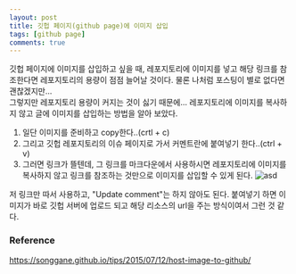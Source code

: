 ```yaml
---
layout: post
title: 깃헙 페이지(github page)에 이미지 삽입
tags: [github page]
comments: true
---
```

깃헙 페이지에 이미지를 삽입하고 싶을 때, 레포지토리에 이미지를 넣고 해당 링크를 참조한다면 레포지토리의 용량이 점점 늘어날 것이다. 물론 나처럼 포스팅이 별로 없다면 괜찮겠지만...<br>
그렇지만 레포지토리 용량이 커지는 것이 싫기 때문에... 레포지토리에 이미지를 복사하지 않고 글에 이미지를 삽입하는 방법을 알아 보았다.

1. 일단 이미지를 준비하고 copy한다..(crtl + c)
2. 그리고 깃헙 레포지토리의 이슈 페이지로 가서 커멘트란에 붙여넣기 한다..(ctrl + v)
3. 그러면 링크가 뜰텐데, 그 링크를 마크다운에서 사용하시면 레포지토리에 이미지를 복사하지 않고 링크를 참조하는 것만으로 이미지를 삽입할 수 있게 된다.
![asd](https://user-images.githubusercontent.com/30650374/47948585-a0b2af80-df76-11e8-8ce3-fb5b89b49831.png)

저 링크만 따서 사용하고, "Update comment"는 하지 않아도 된다. 붙여넣기 하면 이미지가 바로 깃헙 서버에 업로드 되고 해당 리소스의 url을 주는 방식이여서 그런 것 같다. 

### Reference
<https://songgane.github.io/tips/2015/07/12/host-image-to-github/>

